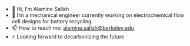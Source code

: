 - 👋 Hi, I’m Alamine Sallah
- 👀 I’m a mechanical engineer currently working on electrochemical flow cell designs for battery recycling. 
- 📫 How to reach me: alamine.sallah@berkeley.edu
- ⚡ Looking forward to decarbonizing the future
